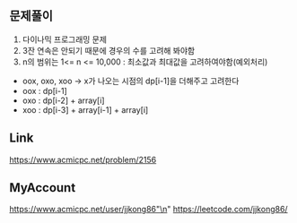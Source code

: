 ## 문제풀이
 1. 다이나믹 프로그래밍 문제
 2. 3잔 연속은 안되기 때문에 경우의 수를 고려해 봐야함
 3. n의 범위는 1<= n <= 10,000 : 최소값과 최대값을 고려하여야함(예외처리)
  - oox, oxo, xoo -> x가 나오는 시점의 dp[i-1]을 더해주고 고려한다
  - oox : dp[i-1]
  - oxo : dp[i-2] + array[i]
  - xoo : dp[i-3] + array[i-1] + array[i]

## Link
https://www.acmicpc.net/problem/2156

## MyAccount
https://www.acmicpc.net/user/jjkong86"\n"
https://leetcode.com/jjkong86/


